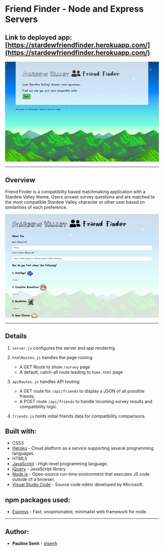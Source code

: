 # Friend Finder - Node and Express Servers

## Link to deployed app: [https://stardewfriendfinder.herokuapp.com/](https://stardewfriendfinder.herokuapp.com/)

![front page](app/public/assets/images/friend_finder.PNG)

---

## Overview

Friend Finder is a compatibility based matchmaking application with a Stardew Valley theme. Users answer survey questions and are matched to the most compatible Stardew Valley character or other user based on similarities of each preference.

![Demo](app/public/assets/images/demo.gif)

---

## Details

1. `server.js` configures the server and app rendering

2. `htmlRoutes.js` handles the page routing:

   - A GET Route to show `/survey` page
   - A default, catch-all route leading to `home.html` page

3. `apiRoutes.js` handles API routing:

   - A GET route for `/api/friends` to display a JSON of all possible friends.
   - A POST route `/api/friends` to handle incoming survey results and compatibility logic.

4. `friends.js` holds initial friends data for compatibility comparisons.

## Built with:

- CSS3
- [Heroku](https://heroku.com) - Cloud platform as a service supporting several programming languages.
- HTML5
- [JavaScript](https://developer.mozilla.org/en-US/docs/Web/JavaScript) - High-level programming language.
- [jQuery](https://jquery.com/) - JavaScript library.
- [Node.js](https://nodejs.org/en/) - Open-source run-time environment that executes JS code outside of a browser.
- [Visual Studio Code](https://code.visualstudio.com/) - Source code editor developed by Microsoft.

## npm packages used:

- [Express](https://www.npmjs.com/package/express) - Fast, unopinionated, minimalist web framework for node.

---

## Author:

- **Pauline Senh** - [plsenh](https://github.com/plsenh)
